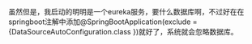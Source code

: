 虽然但是，我启动的明明是一个eureka服务，要什么数据库啊，不过好在在springboot注解中添加@SpringBootApplication(exclude = {DataSourceAutoConfiguration.class })就好了，系统就会忽略数据库。